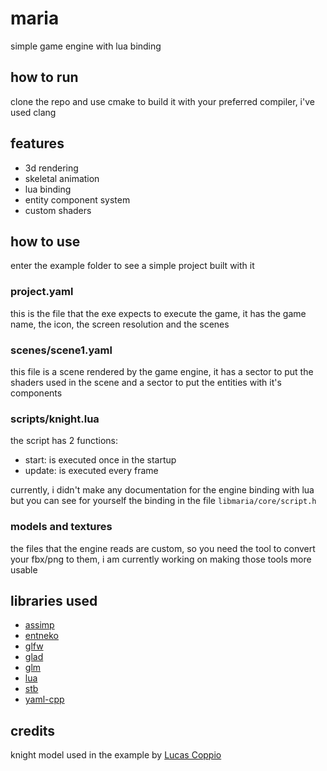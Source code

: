 # maria

simple game engine with lua binding

## how to run

clone the repo and use cmake to build it with your preferred compiler, i've used clang

## features

- 3d rendering
- skeletal animation
- lua binding
- entity component system
- custom shaders

## how to use

enter the example folder to see a simple project built with it

### project.yaml

this is the file that the exe expects to execute the game, it has the game name, the icon, the screen resolution and the scenes

### scenes/scene1.yaml

this file is a scene rendered by the game engine, it has a sector to put the shaders used in the scene and a sector to put the entities with it's components

### scripts/knight.lua

the script has 2 functions:
- start: is executed once in the startup
- update: is executed every frame

currently, i didn't make any documentation for the engine binding with lua
but you can see for yourself the binding in the file `libmaria/core/script.h`

### models and textures

the files that the engine reads are custom, so you need the tool to convert your fbx/png to them, i am currently working on making those tools more usable

## libraries used

- [assimp](https://github.com/assimp/assimp)
- [entneko](https://github.com/naoko6124/entneko)
- [glfw](https://github.com/glfw/glfw)
- [glad](https://github.com/Dav1dde/glad)
- [glm](https://github.com/g-truc/glm)
- [lua](https://github.com/lua/lua)
- [stb](https://github.com/nothings/stb)
- [yaml-cpp](https://github.com/jbeder/yaml-cpp)

## credits

knight model used in the example by [Lucas Coppio](https://scoppio.itch.io/fullplate-armor-knight)
